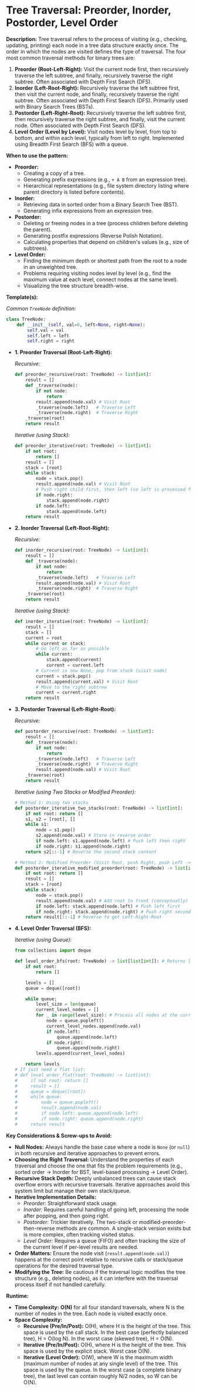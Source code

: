 # Tree Traversal: Preorder, Inorder, Postorder, Level Order

**Description:**
Tree traversal refers to the process of visiting (e.g., checking, updating, printing) each node in a tree data structure exactly once. The order in which the nodes are visited defines the type of traversal. The four most common traversal methods for binary trees are:

1.  **Preorder (Root-Left-Right):** Visit the current node first, then recursively traverse the left subtree, and finally, recursively traverse the right subtree. Often associated with Depth First Search (DFS).
2.  **Inorder (Left-Root-Right):** Recursively traverse the left subtree first, then visit the current node, and finally, recursively traverse the right subtree. Often associated with Depth First Search (DFS). Primarily used with Binary Search Trees (BSTs).
3.  **Postorder (Left-Right-Root):** Recursively traverse the left subtree first, then recursively traverse the right subtree, and finally, visit the current node. Often associated with Depth First Search (DFS).
4.  **Level Order (Level by Level):** Visit nodes level by level, from top to bottom, and within each level, typically from left to right. Implemented using Breadth First Search (BFS) with a queue.

**When to use the pattern:**
- **Preorder:**
    - Creating a copy of a tree.
    - Generating prefix expressions (e.g., `+ A B` from an expression tree).
    - Hierarchical representations (e.g., file system directory listing where parent directory is listed before contents).
- **Inorder:**
    - Retrieving data in sorted order from a Binary Search Tree (BST).
    - Generating infix expressions from an expression tree.
- **Postorder:**
    - Deleting or freeing nodes in a tree (process children before deleting the parent).
    - Generating postfix expressions (Reverse Polish Notation).
    - Calculating properties that depend on children's values (e.g., size of subtrees).
- **Level Order:**
    - Finding the minimum depth or shortest path from the root to a node in an unweighted tree.
    - Problems requiring visiting nodes level by level (e.g., find the maximum value at each level, connect nodes at the same level).
    - Visualizing the tree structure breadth-wise.

**Template(s):**

*Common `TreeNode` definition:*
```python
class TreeNode:
    def __init__(self, val=0, left=None, right=None):
        self.val = val
        self.left = left
        self.right = right
```

- **1. Preorder Traversal (Root-Left-Right):**

  *Recursive:*
  ```python
  def preorder_recursive(root: TreeNode) -> list[int]:
      result = []
      def _traverse(node):
          if not node:
              return
          result.append(node.val) # Visit Root
          _traverse(node.left)   # Traverse Left
          _traverse(node.right)  # Traverse Right
      _traverse(root)
      return result
  ```
  *Iterative (using Stack):*
  ```python
  def preorder_iterative(root: TreeNode) -> list[int]:
      if not root:
          return []
      result = []
      stack = [root]
      while stack:
          node = stack.pop()
          result.append(node.val) # Visit Root
          # Push right child first, then left (so left is processed first - LIFO)
          if node.right:
              stack.append(node.right)
          if node.left:
              stack.append(node.left)
      return result
  ```

- **2. Inorder Traversal (Left-Root-Right):**

  *Recursive:*
  ```python
  def inorder_recursive(root: TreeNode) -> list[int]:
      result = []
      def _traverse(node):
          if not node:
              return
          _traverse(node.left)   # Traverse Left
          result.append(node.val) # Visit Root
          _traverse(node.right)  # Traverse Right
      _traverse(root)
      return result
  ```
  *Iterative (using Stack):*
  ```python
  def inorder_iterative(root: TreeNode) -> list[int]:
      result = []
      stack = []
      current = root
      while current or stack:
          # Go left as far as possible
          while current:
              stack.append(current)
              current = current.left
          # Current is now None, pop from stack (visit node)
          current = stack.pop()
          result.append(current.val) # Visit Root
          # Move to the right subtree
          current = current.right
      return result
  ```

- **3. Postorder Traversal (Left-Right-Root):**

  *Recursive:*
  ```python
  def postorder_recursive(root: TreeNode) -> list[int]:
      result = []
      def _traverse(node):
          if not node:
              return
          _traverse(node.left)   # Traverse Left
          _traverse(node.right)  # Traverse Right
          result.append(node.val) # Visit Root
      _traverse(root)
      return result
  ```
  *Iterative (using Two Stacks or Modified Preorder):*
  ```python
  # Method 1: Using two stacks
  def postorder_iterative_two_stacks(root: TreeNode) -> list[int]:
      if not root: return []
      s1, s2 = [root], []
      while s1:
          node = s1.pop()
          s2.append(node.val) # Store in reverse order
          if node.left: s1.append(node.left) # Push left then right
          if node.right: s1.append(node.right)
      return s2[::-1] # Reverse the second stack content

  # Method 2: Modified Preorder (Visit Root, push Right, push Left -> results in Root-Right-Left, then reverse)
  def postorder_iterative_modified_preorder(root: TreeNode) -> list[int]:
      if not root: return []
      result = []
      stack = [root]
      while stack:
          node = stack.pop()
          result.append(node.val) # Add root to front (conceptually)
          if node.left: stack.append(node.left) # Push left first
          if node.right: stack.append(node.right) # Push right second
      return result[::-1] # Reverse to get Left-Right-Root
  ```

- **4. Level Order Traversal (BFS):**

  *Iterative (using Queue):*
  ```python
  from collections import deque

  def level_order_bfs(root: TreeNode) -> list[list[int]]: # Returns list of levels
      if not root:
          return []

      levels = []
      queue = deque([root])

      while queue:
          level_size = len(queue)
          current_level_nodes = []
          for _ in range(level_size): # Process all nodes at the current level
              node = queue.popleft()
              current_level_nodes.append(node.val)
              if node.left:
                  queue.append(node.left)
              if node.right:
                  queue.append(node.right)
          levels.append(current_level_nodes)

      return levels
  # If just need a flat list:
  # def level_order_flat(root: TreeNode) -> list[int]:
  #     if not root: return []
  #     result = []
  #     queue = deque([root])
  #     while queue:
  #         node = queue.popleft()
  #         result.append(node.val)
  #         if node.left: queue.append(node.left)
  #         if node.right: queue.append(node.right)
  #     return result
  ```

**Key Considerations & Screw-ups to Avoid:**
- **Null Nodes:** Always handle the base case where a node is `None` (or `null`) in both recursive and iterative approaches to prevent errors.
- **Choosing the Right Traversal:** Understand the properties of each traversal and choose the one that fits the problem requirements (e.g., sorted order -> Inorder for BST, level-based processing -> Level Order).
- **Recursive Stack Depth:** Deeply unbalanced trees can cause stack overflow errors with recursive traversals. Iterative approaches avoid this system limit but manage their own stack/queue.
- **Iterative Implementation Details:**
    - *Preorder:* Straightforward stack usage.
    - *Inorder:* Requires careful handling of going left, processing the node after popping, and then going right.
    - *Postorder:* Trickier iteratively. The two-stack or modified-preorder-then-reverse methods are common. A single-stack version exists but is more complex, often tracking visited status.
    - *Level Order:* Requires a queue (FIFO) and often tracking the size of the current level if per-level results are needed.
- **Order Matters:** Ensure the node visit (`result.append(node.val)`) happens at the correct point relative to recursive calls or stack/queue operations for the desired traversal type.
- **Modifying the Tree:** Be cautious if the traversal logic modifies the tree structure (e.g., deleting nodes), as it can interfere with the traversal process itself if not handled carefully.

**Runtime:**
- **Time Complexity:** **O(N)** for all four standard traversals, where N is the number of nodes in the tree. Each node is visited exactly once.
- **Space Complexity:**
    - **Recursive (Pre/In/Post):** O(H), where H is the height of the tree. This space is used by the call stack. In the best case (perfectly balanced tree), H = O(log N). In the worst case (skewed tree), H = O(N).
    - **Iterative (Pre/In/Post):** O(H), where H is the height of the tree. This space is used by the explicit stack. Worst case O(N).
    - **Iterative (Level Order):** O(W), where W is the maximum width (maximum number of nodes at any single level) of the tree. This space is used by the queue. In the worst case (a complete binary tree), the last level can contain roughly N/2 nodes, so W can be O(N).